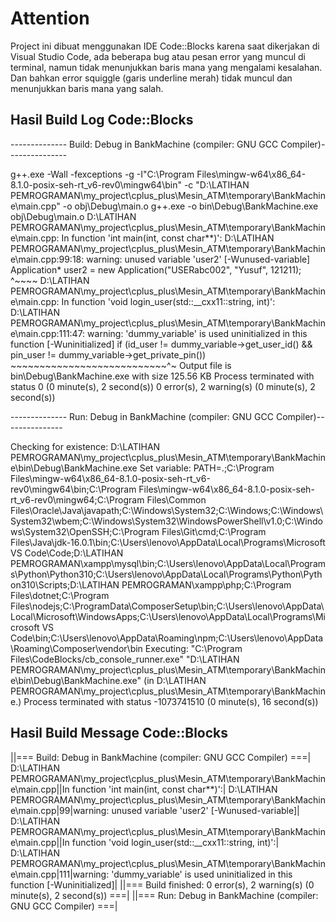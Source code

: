 # Attention

Project ini dibuat menggunakan IDE Code::Blocks karena saat dikerjakan di Visual Studio Code, ada beberapa bug atau pesan error yang muncul di terminal, namun tidak menunjukkan baris mana yang mengalami kesalahan. Dan bahkan error squiggle (garis underline merah) tidak muncul dan menunjukkan baris mana yang salah.

## Hasil Build Log Code::Blocks

-------------- Build: Debug in BankMachine (compiler: GNU GCC Compiler)---------------

g++.exe -Wall -fexceptions -g -I"C:\Program Files\mingw-w64\x86_64-8.1.0-posix-seh-rt_v6-rev0\mingw64\bin" -c "D:\LATIHAN PEMROGRAMAN\my_project\cplus_plus\Mesin_ATM\temporary\BankMachine\main.cpp" -o obj\Debug\main.o
g++.exe  -o bin\Debug\BankMachine.exe obj\Debug\main.o
D:\LATIHAN PEMROGRAMAN\my_project\cplus_plus\Mesin_ATM\temporary\BankMachine\main.cpp: In function 'int main(int, const char**)':
D:\LATIHAN PEMROGRAMAN\my_project\cplus_plus\Mesin_ATM\temporary\BankMachine\main.cpp:99:18: warning: unused variable 'user2' [-Wunused-variable]
     Application* user2 = new Application("USERabc002", "Yusuf", 121211);
                  ^~~~~
D:\LATIHAN PEMROGRAMAN\my_project\cplus_plus\Mesin_ATM\temporary\BankMachine\main.cpp: In function 'void login_user(std::__cxx11::string, int)':
D:\LATIHAN PEMROGRAMAN\my_project\cplus_plus\Mesin_ATM\temporary\BankMachine\main.cpp:111:47: warning: 'dummy_variable' is used uninitialized in this function [-Wuninitialized]
     if (id_user != dummy_variable->get_user_id() && pin_user != dummy_variable->get_private_pin())
                    ~~~~~~~~~~~~~~~~~~~~~~~~~~~^~
Output file is bin\Debug\BankMachine.exe with size 125.56 KB
Process terminated with status 0 (0 minute(s), 2 second(s))
0 error(s), 2 warning(s) (0 minute(s), 2 second(s))

-------------- Run: Debug in BankMachine (compiler: GNU GCC Compiler)---------------

Checking for existence: D:\LATIHAN PEMROGRAMAN\my_project\cplus_plus\Mesin_ATM\temporary\BankMachine\bin\Debug\BankMachine.exe
Set variable: PATH=.;C:\Program Files\mingw-w64\x86_64-8.1.0-posix-seh-rt_v6-rev0\mingw64\bin;C:\Program Files\mingw-w64\x86_64-8.1.0-posix-seh-rt_v6-rev0\mingw64;C:\Program Files\Common Files\Oracle\Java\javapath;C:\Windows\System32;C:\Windows;C:\Windows\System32\wbem;C:\Windows\System32\WindowsPowerShell\v1.0;C:\Windows\System32\OpenSSH;C:\Program Files\Git\cmd;C:\Program Files\Java\jdk-16.0.1\bin;C:\Users\lenovo\AppData\Local\Programs\Microsoft VS Code\Code;D:\LATIHAN PEMROGRAMAN\xampp\mysql\bin;C:\Users\lenovo\AppData\Local\Programs\Python\Python310;C:\Users\lenovo\AppData\Local\Programs\Python\Python310\Scripts;D:\LATIHAN PEMROGRAMAN\xampp\php;C:\Program Files\dotnet;C:\Program Files\nodejs;C:\ProgramData\ComposerSetup\bin;C:\Users\lenovo\AppData\Local\Microsoft\WindowsApps;C:\Users\lenovo\AppData\Local\Programs\Microsoft VS Code\bin;C:\Users\lenovo\AppData\Roaming\npm;C:\Users\lenovo\AppData\Roaming\Composer\vendor\bin
Executing: "C:\Program Files\CodeBlocks/cb_console_runner.exe" "D:\LATIHAN PEMROGRAMAN\my_project\cplus_plus\Mesin_ATM\temporary\BankMachine\bin\Debug\BankMachine.exe"  (in D:\LATIHAN PEMROGRAMAN\my_project\cplus_plus\Mesin_ATM\temporary\BankMachine\.)
Process terminated with status -1073741510 (0 minute(s), 16 second(s))

## Hasil Build Message Code::Blocks

||=== Build: Debug in BankMachine (compiler: GNU GCC Compiler) ===|
D:\LATIHAN PEMROGRAMAN\my_project\cplus_plus\Mesin_ATM\temporary\BankMachine\main.cpp||In function 'int main(int, const char**)':|
D:\LATIHAN PEMROGRAMAN\my_project\cplus_plus\Mesin_ATM\temporary\BankMachine\main.cpp|99|warning: unused variable 'user2' [-Wunused-variable]|
D:\LATIHAN PEMROGRAMAN\my_project\cplus_plus\Mesin_ATM\temporary\BankMachine\main.cpp||In function 'void login_user(std::__cxx11::string, int)':|
D:\LATIHAN PEMROGRAMAN\my_project\cplus_plus\Mesin_ATM\temporary\BankMachine\main.cpp|111|warning: 'dummy_variable' is used uninitialized in this function [-Wuninitialized]|
||=== Build finished: 0 error(s), 2 warning(s) (0 minute(s), 2 second(s)) ===|
||=== Run: Debug in BankMachine (compiler: GNU GCC Compiler) ===|
